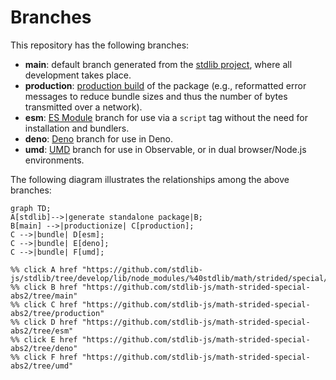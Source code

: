 <!--

@license Apache-2.0

Copyright (c) 2022 The Stdlib Authors.

Licensed under the Apache License, Version 2.0 (the "License");
you may not use this file except in compliance with the License.
You may obtain a copy of the License at

    http://www.apache.org/licenses/LICENSE-2.0

Unless required by applicable law or agreed to in writing, software
distributed under the License is distributed on an "AS IS" BASIS,
WITHOUT WARRANTIES OR CONDITIONS OF ANY KIND, either express or implied.
See the License for the specific language governing permissions and
limitations under the License.

-->

# Branches

This repository has the following branches:

-   **main**: default branch generated from the [stdlib project][stdlib-url], where all development takes place.
-   **production**: [production build][production-url] of the package (e.g., reformatted error messages to reduce bundle sizes and thus the number of bytes transmitted over a network).
-   **esm**: [ES Module][esm-url] branch for use via a `script` tag without the need for installation and bundlers.
-   **deno**: [Deno][deno-url] branch for use in Deno.
-   **umd**: [UMD][umd-url] branch for use in Observable, or in dual browser/Node.js environments.

The following diagram illustrates the relationships among the above branches:

```mermaid
graph TD;
A[stdlib]-->|generate standalone package|B;
B[main] -->|productionize| C[production];
C -->|bundle| D[esm];
C -->|bundle| E[deno];
C -->|bundle| F[umd];

%% click A href "https://github.com/stdlib-js/stdlib/tree/develop/lib/node_modules/%40stdlib/math/strided/special/abs2"
%% click B href "https://github.com/stdlib-js/math-strided-special-abs2/tree/main"
%% click C href "https://github.com/stdlib-js/math-strided-special-abs2/tree/production"
%% click D href "https://github.com/stdlib-js/math-strided-special-abs2/tree/esm"
%% click E href "https://github.com/stdlib-js/math-strided-special-abs2/tree/deno"
%% click F href "https://github.com/stdlib-js/math-strided-special-abs2/tree/umd"
```

[stdlib-url]: https://github.com/stdlib-js/stdlib/tree/develop/lib/node_modules/%40stdlib/math/strided/special/abs2
[production-url]: https://github.com/stdlib-js/math-strided-special-abs2/tree/production
[deno-url]: https://github.com/stdlib-js/math-strided-special-abs2/tree/deno
[umd-url]: https://github.com/stdlib-js/math-strided-special-abs2/tree/umd
[esm-url]: https://github.com/stdlib-js/math-strided-special-abs2/tree/esm